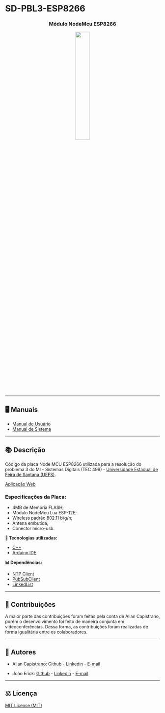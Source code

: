 # SD-PBL3-ESP8266

<h3 align="center">Módulo NodeMcu ESP8266</h3>
<p align="center">
  <img src="https://i.imgur.com/mD3uXCM.png" width="30%">
</p>

------------

## 🖥️ Manuais ##

- [Manual de Usuário](https://github.com/JoaoErick/SD-PBL3-Web/blob/main/manuals/user-manual.md)
- [Manual de Sistema](https://github.com/JoaoErick/SD-PBL3-Web/blob/main/manuals/system-manual.md)

------------

## 📚 Descrição ##
Código da placa Node MCU ESP8266 utilizada para a resolução do problema 3 do MI - Sistemas Digitais (TEC 499) - [Universidade Estadual de Feira de Santana (UEFS)](https://www.uefs.br/).

[Aplicação Web](https://github.com/JoaoErick/SD-PBL3-Web)

### Especificações da Placa: 
- 4MB de Memória FLASH;
- Módulo NodeMcu Lua ESP-12E;
- Wireless padrão 802.11 b/g/n;
- Antena embutida;
- Conector micro-usb.

**🔗 Tecnologias utilizadas:**
- [C++](https://docs.microsoft.com/pt-br/cpp/cpp/cpp-language-reference?view=msvc-160)
- [Arduino IDE](https://www.arduino.cc/en/software/)

**📊 Dependências:**
- [NTP Client](https://github.com/arduino-libraries/NTPClient)
- [PubSubClient](https://pubsubclient.knolleary.net/)
- [LinkedList](https://github.com/ivanseidel/LinkedList)

------------

## 📁 Contribuições ##
A maior parte das contribuições foram feitas pela conta de Allan Capistrano, porém o desenvolvimento foi feito de maneira conjunta em videoconferências.
Dessa forma, as contribuições foram realizadas de forma igualitária entre os colaboradores.

------------

## 📌 Autores ##
- Allan Capistrano: [Github](https://github.com/AllanCapistrano) - [Linkedin](https://www.linkedin.com/in/allancapistrano/) - [E-mail](https://mail.google.com/mail/u/0/?view=cm&fs=1&tf=1&source=mailto&to=asantos@ecomp.uefs.br)

- João Erick: [Github](https://github.com/JoaoErick) - [Linkedin](https://www.linkedin.com/in/joão-erick-barbosa-9050801b0/) - [E-mail](https://mail.google.com/mail/u/0/?view=cm&fs=1&tf=1&source=mailto&to=jsilva@ecomp.uefs.br)
------------

## ⚖️ Licença ##
[MIT License (MIT)](https://github.com/AllanCapistrano/SD-PBL3-ESP8266/blob/main/LICENSE)
